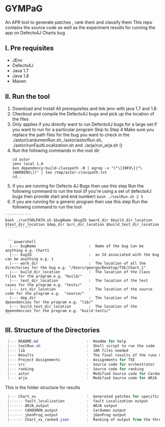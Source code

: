 # GYMPaG

An APR tool to generate patches , rank them and classify them
This repo contains the source code as well as the experiment results for running the app on Defects4J Charts bug


I. Pre requisites
--------------
 - JEnv
 - Defects4J
 - Java 1.7
 - Java 1.8
 - Maven

II. Run the tool
---------------------------
 1. Download and Install All prerequisites and link jenv with java 1.7 and 1.8.
 2. Checkout and compile the Defects4J bugs and pick up the location of the files
 3. Only applies if you directly want to run Defects4J bugs for a large set if you want to run for a particular program Skip to Step 4
      Make sure you replace the path files for the bug you want to check in the ./astor/cardumenRun.sh,./astor/astorRun.sh, ./astor/runFaultLocalization.sh and ./arja/run_arja.sh ()
 4. Run the following commands in the root dir
    ````````````
    cd astor
    jenv local 1.8
    mvn dependency:build-classpath -B | egrep -v "(^\[INFO\]|^\[WARNING\])" | tee /tmp/astor-classpath.txt
    cd..
    ````````````
  5. If you are running for Defects 4J Bugs then use this step
    Run the following command to run the tool (if you're using a set of defects4J bugs then provide start and end number)
    ````````````
    bash ./toolRun.sh 2 5
    ````````````
   6. If you are running for a generic program then use this step
    Run the following command to run the tool 
    
    
    ````````````
    bash ./runTOOLPATH.sh $bugName $bugID $work_dir $build_dir_location $test_dir_location $dep_dir $src_dir_location $build_test_dir_location
    ````````````
    
    
     ```powershell
      |--- bugName                        :  Name of the bug Can be anything e.g. Chart1
      |--- bugID                          :  an Id associated with the bug can be anything e.g. 1
      |--- work_dir                       :  The location of all the directories for the bug e.g. "/Users/george/Desktop/TSE/Chart_1"
      |--- build_dir_location             :  The location of the class files for the program e.g. "build/"
      |--- test_dir_location              :  The location of the test cases for the program e.g. "tests/"
      |--- src_dir_location               :  The location of the source code for the program e.g.  "source/"
      |--- dep_dir                        :  The location of the dpeendencies for the program e.g. "lib/"
      |--- build_test_dir_location        :  The location of the dpeendencies for the program e.g. "build-tests/"
    ```

 
 III. Structure of the Directories
 -------------------------------
 ```powershell
  |--- README.md                      :  Readme for help
  |--- toolRun.sh                     :  Shell script to run the code
  |--- lib                            :  JAR files needed
  |--- Results                        :  The final results of the runs made by the system
  |--- Project Assignments            :  Assignments for TSE
  |--- src                            :  Source code for orchestrator
  |--- ranking                        :  Source code for ranking
  |--- astor                          :  Modified Source code for Cardumen, jGenProg and Fault localization
  |--- arja                           :  Modified Source code for ARJA
```


This is the folder structure for results
 ```powershell
  |--- Chart_xx                       :  Generated patches for specific bugs
  |------ fault_localization          :  fault Localization output
  |------ ARJA_output                 :  ARJA output
  |------ CARDUMEN_output             :  Cardumen output
  |------ jGenProg_output             :  jGenProg output
  |------ Chart_xx_ranked.json        :  Ranking of output from the three tools
```
